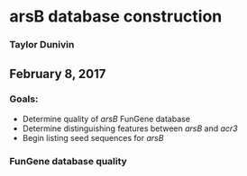 # arsB database construction
### Taylor Dunivin
## February 8, 2017
### Goals: 
* Determine quality of _arsB_ FunGene database
* Determine distinguishing features between *arsB* and *acr3*
* Begin listing seed sequences for *arsB*

### FunGene database quality



